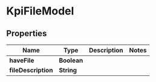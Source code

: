 

# KpiFileModel


## Properties

| Name | Type | Description | Notes |
|------------ | ------------- | ------------- | -------------|
|**haveFile** | **Boolean** |  |  |
|**fileDescription** | **String** |  |  |



